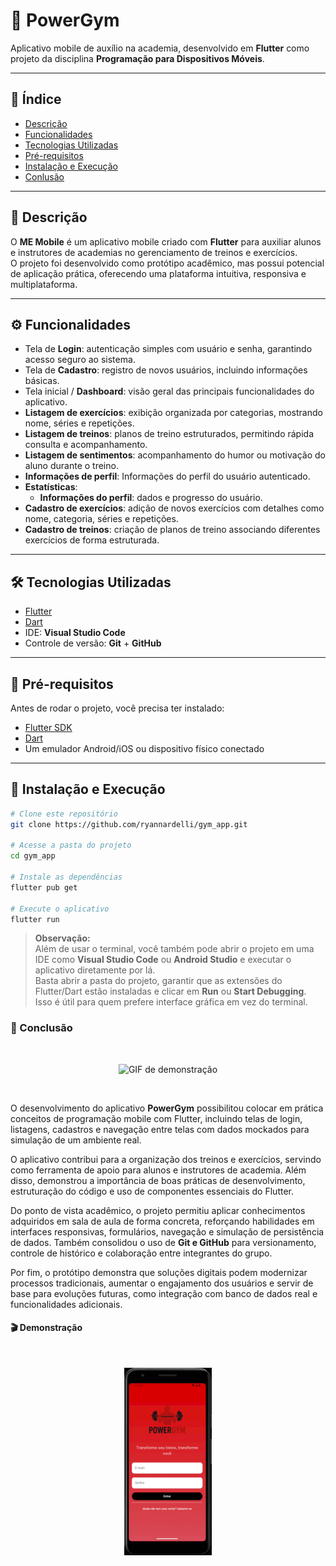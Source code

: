 # 📱 PowerGym

Aplicativo mobile de auxílio na academia, desenvolvido em **Flutter** como projeto da disciplina **Programação para Dispositivos Móveis**.  

---

## 📌 Índice  
- [Descrição](#-descrição)  
- [Funcionalidades](#-funcionalidades)  
- [Tecnologias Utilizadas](#-tecnologias-utilizadas)  
- [Pré-requisitos](#-pré-requisitos)  
- [Instalação e Execução](#-instalação-e-execução)   
- [Conlusão](#-conclusão)   

---

## 📖 Descrição  
O **ME Mobile** é um aplicativo mobile criado com **Flutter** para auxiliar alunos e instrutores de academias no gerenciamento de treinos e exercícios.  
O projeto foi desenvolvido como protótipo acadêmico, mas possui potencial de aplicação prática, oferecendo uma plataforma intuitiva, responsiva e multiplataforma.  

---

## ⚙️ Funcionalidades  

- Tela de **Login**: autenticação simples com usuário e senha, garantindo acesso seguro ao sistema.  
- Tela de **Cadastro**: registro de novos usuários, incluindo informações básicas.  
- Tela inicial / **Dashboard**: visão geral das principais funcionalidades do aplicativo.  
- **Listagem de exercícios**: exibição organizada por categorias, mostrando nome, séries e repetições.  
- **Listagem de treinos**: planos de treino estruturados, permitindo rápida consulta e acompanhamento.
- **Listagem de sentimentos**: acompanhamento do humor ou motivação do aluno durante o treino.
- **Informações de perfil**: Informações do perfil do usuário autenticado.
- **Estatísticas**:  
  - **Informações do perfil**: dados e progresso do usuário.  
- **Cadastro de exercícios**: adição de novos exercícios com detalhes como nome, categoria, séries e repetições.  
- **Cadastro de treinos**: criação de planos de treino associando diferentes exercícios de forma estruturada.   

---

## 🛠️ Tecnologias Utilizadas  
- [Flutter](https://flutter.dev/)  
- [Dart](https://dart.dev/)  
- IDE: **Visual Studio Code**  
- Controle de versão: **Git** + **GitHub**  

---

## 🔧 Pré-requisitos  
Antes de rodar o projeto, você precisa ter instalado:  
- [Flutter SDK](https://docs.flutter.dev/get-started/install)  
- [Dart](https://dart.dev/get-dart)  
- Um emulador Android/iOS ou dispositivo físico conectado  

---

## 🚀 Instalação e Execução  

```bash
# Clone este repositório
git clone https://github.com/ryannardelli/gym_app.git

# Acesse a pasta do projeto
cd gym_app

# Instale as dependências
flutter pub get

# Execute o aplicativo
flutter run
```

> **Observação:**  
> Além de usar o terminal, você também pode abrir o projeto em uma IDE como **Visual Studio Code** ou **Android Studio** e executar o aplicativo diretamente por lá.  
> Basta abrir a pasta do projeto, garantir que as extensões do Flutter/Dart estão instaladas e clicar em **Run** ou **Start Debugging**. Isso é útil para quem prefere interface gráfica em vez do terminal.

### 📌 Conclusão

<br>
<p align="center">
  <img src="https://media.tenor.com/Kp1EUreoiqAAAAAM/yes-yeah.gif" alt="GIF de demonstração">
</p>
<br>

O desenvolvimento do aplicativo **PowerGym** possibilitou colocar em prática conceitos de programação mobile com Flutter, incluindo telas de login, listagens, cadastros e navegação entre telas com dados mockados para simulação de um ambiente real.

O aplicativo contribui para a organização dos treinos e exercícios, servindo como ferramenta de apoio para alunos e instrutores de academia. Além disso, demonstrou a importância de boas práticas de desenvolvimento, estruturação do código e uso de componentes essenciais do Flutter.

Do ponto de vista acadêmico, o projeto permitiu aplicar conhecimentos adquiridos em sala de aula de forma concreta, reforçando habilidades em interfaces responsivas, formulários, navegação e simulação de persistência de dados. Também consolidou o uso de **Git e GitHub** para versionamento, controle de histórico e colaboração entre integrantes do grupo.

Por fim, o protótipo demonstra que soluções digitais podem modernizar processos tradicionais, aumentar o engajamento dos usuários e servir de base para evoluções futuras, como integração com banco de dados real e funcionalidades adicionais.

#### 🎬 Demonstração

<br>
<p align="center">
  <img src="assets/powergym.gif" alt="GIF" height="300">
</p> 
<br>
